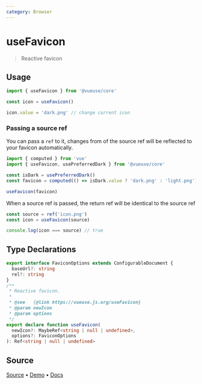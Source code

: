 ```yaml
---
category: Browser
---
```


# useFavicon

> Reactive favicon

## Usage

```js {3}
import { useFavicon } from '@vueuse/core'

const icon = useFavicon()

icon.value = 'dark.png' // change current icon
```

### Passing a source ref

You can pass a `ref` to it, changes from of the source ref will be reflected to your favicon automatically.

```js {7}
import { computed } from 'vue'
import { useFavicon, usePreferredDark } from '@vueuse/core'

const isDark = usePreferredDark()
const favicon = computed(() => isDark.value ? 'dark.png' : 'light.png')

useFavicon(favicon)
```

When a source ref is passed, the return ref will be identical to the source ref

```ts
const source = ref('icon.png')
const icon = useFavicon(source)

console.log(icon === source) // true
```



<!--FOOTER_STARTS-->
## Type Declarations

```typescript
export interface FaviconOptions extends ConfigurableDocument {
  baseUrl?: string
  rel?: string
}
/**
 * Reactive favicon.
 *
 * @see   {@link https://vueuse.js.org/useFavicon}
 * @param newIcon
 * @param options
 */
export declare function useFavicon(
  newIcon?: MaybeRef<string | null | undefined>,
  options?: FaviconOptions
): Ref<string | null | undefined>
```

## Source

[Source](https://github.com/antfu/vueuse/blob/master/packages/core/useFavicon/index.ts) • [Demo](https://github.com/antfu/vueuse/blob/master/packages/core/useFavicon/demo.vue) • [Docs](https://github.com/antfu/vueuse/blob/master/packages/core/useFavicon/index.md)


<!--FOOTER_ENDS-->